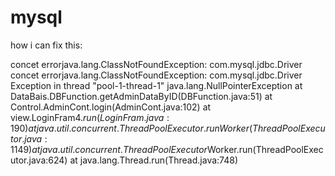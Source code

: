 # mysql
how i can fix this:

concet errorjava.lang.ClassNotFoundException: com.mysql.jdbc.Driver
concet errorjava.lang.ClassNotFoundException: com.mysql.jdbc.Driver
Exception in thread "pool-1-thread-1" java.lang.NullPointerException
	at DataBais.DBFunction.getAdminDataByID(DBFunction.java:51)
	at Control.AdminCont.login(AdminCont.java:102)
	at view.LoginFram$4.run(LoginFram.java:190)
	at java.util.concurrent.ThreadPoolExecutor.runWorker(ThreadPoolExecutor.java:1149)
	at java.util.concurrent.ThreadPoolExecutor$Worker.run(ThreadPoolExecutor.java:624)
	at java.lang.Thread.run(Thread.java:748)
